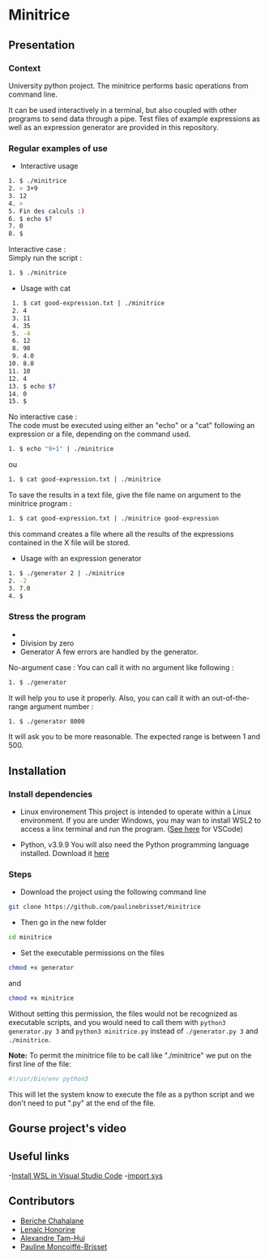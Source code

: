 # Minitrice

## Presentation

### Context
University python project. The minitrice performs basic operations from command line. 

It can be used interactively in a terminal, but also coupled with other programs to send data through a pipe. Test files of example expressions as well as an expression generator are provided in this repository.

### Regular examples of use

- Interactive usage
```bash
1. $ ./minitrice
2. > 3+9
3. 12
4. > 
5. Fin des calculs :)
6. $ echo $?
7. 0
8. $ 
```
Interactive case : <br>
Simply run the script :

```bash
1. $ ./minitrice
```

- Usage with cat
```bash
 1. $ cat good-expression.txt | ./minitrice
 2. 4
 3. 11
 4. 35
 5. -4
 6. 12
 8. 90
 9. 4.0
10. 8.0
11. 10
12. 4
13. $ echo $?
14. 0
15. $ 
```
No interactive case : <br>
The code must be executed using either an "echo" or a "cat" following an expression or a file, depending on the command used.

```bash
1. $ echo "9+1" | ./minitrice
```
ou 
```bash
1. $ cat good-expression.txt | ./minitrice
```
To save the results in a text file, give the file name on argument to the minitrice program : 

```bash
1. $ cat good-expression.txt | ./minitrice good-expression
```
this command creates a file where all the results of the expressions contained in the X file will be stored.

- Usage with an expression generator
```bash
1. $ ./generator 2 | ./minitrice
2. -2
3. 7.0
4. $
```
### Stress the program 
- 
- Division by zero
- Generator
A few errors are handled by the generator. 

No-argument case : 
You can call it with no argument like following :
```bash
1. $ ./generator
```
It will help you to use it properly. 
Also, you can call it with an out-of-the-range argument number :
```bash
1. $ ./generator 8000
```
It will ask you to be more reasonable. The expected range is between 1 and 500.


## Installation

### Install dependencies
- Linux environement
This project is intended to operate within a Linux environment. If you are under Windows, you may wan to install WSL2 to access a linx terminal and run the program. ([See here](https://code.visualstudio.com/docs/remote/wsl) for VSCode)

- Python, v3.9.9
You will also need the Python programming language installed. Download it [here](https://www.python.org/)

### Steps 
- Download the project using the following command line

```bash
git clone https://github.com/paulinebrisset/minitrice
``` 
- Then go in the new folder
```bash
cd minitrice
``` 
- Set the executable permissions on the files
```bash
chmod +x generator
``` 
and
```bash
chmod +x minitrice
```

Without setting this permission, the files would not be recognized as executable scripts, and you would need to call them with `python3 generator.py 3` and `python3 minitrice.py`  instead of `./generator.py 3` and `./minitrice`.


<b>Note:</b>  To permit the minitrice file to be call like "./minitrice" we put on the first line of the file: <br>

```bash
#!/usr/bin/env python3
```
This will let the system know to execute the file as a python script and we don't need to put ".py" at the end of the file.




## Gourse project's video
## Useful links
-[Install WSL in Visual Studio Code](https://code.visualstudio.com/docs/remote/wsl)
-[import sys](https://docs.python.org/fr/3/library/sys.html)
## Contributors
- [Beriche Chahalane](https://github.com/Beriche)
- [Lenaic Honorine](https://github.com/LenaicHnr)
- [Alexandre Tam-Hui](https://github.com/Alextmh)
- [Pauline Moncoiffé-Brisset](https://github.com/paulinebrisset)
